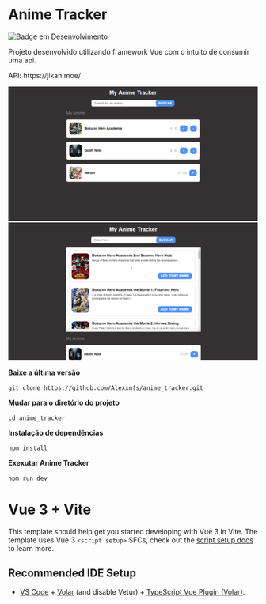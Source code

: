 
<h1>Anime Tracker</h1>

![Badge em Desenvolvimento](https://img.shields.io/static/v1?label=STATUS&message=FINALIZADO&color=%3CCOLOR%3E)

  <p>Projeto desenvolvido utilizando framework Vue com o intuito de consumir uma api.</p>
  
  <p>API: https://jikan.moe/</p>

  <img src="https://raw.githubusercontent.com/Alexxmfs/anime_tracker/master/listaAnime.PNG" />
  <img src="https://raw.githubusercontent.com/Alexxmfs/anime_tracker/master/search_anime.PNG" />
  
  **Baixe a última versão**
```
git clone https://github.com/Alexxmfs/anime_tracker.git
```

**Mudar para o diretório do projeto**
```
cd anime_tracker
```

**Instalação de dependências**
```
npm install
```

**Exexutar Anime Tracker**
```
npm run dev
```
  
# Vue 3 + Vite

This template should help get you started developing with Vue 3 in Vite. The template uses Vue 3 `<script setup>` SFCs, check out the [script setup docs](https://v3.vuejs.org/api/sfc-script-setup.html#sfc-script-setup) to learn more.

## Recommended IDE Setup

- [VS Code](https://code.visualstudio.com/) + [Volar](https://marketplace.visualstudio.com/items?itemName=Vue.volar) (and disable Vetur) + [TypeScript Vue Plugin (Volar)](https://marketplace.visualstudio.com/items?itemName=Vue.vscode-typescript-vue-plugin).
